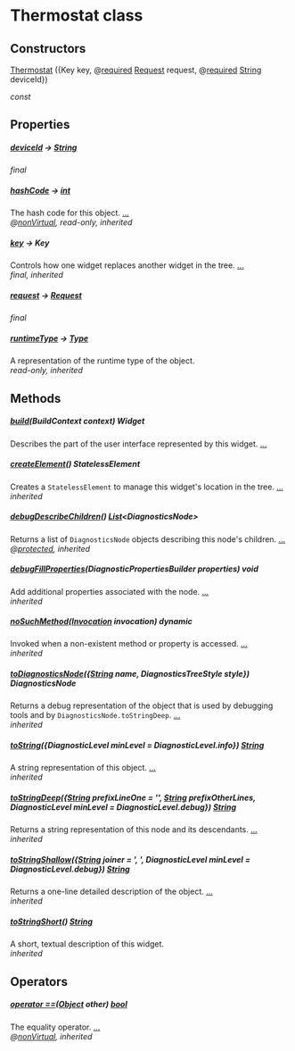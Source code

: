 


# Thermostat class












## Constructors

[Thermostat](../devices_thermostat/Thermostat/Thermostat.md) ({Key key, @[required](https://pub.dev/documentation/meta/1.3.0/meta/required-constant.html) [Request](https://pub.dev/documentation/yonomi_platform_sdk/1.0.5/request_request/Request-class.html) request, @[required](https://pub.dev/documentation/meta/1.3.0/meta/required-constant.html) [String](https://api.flutter.dev/flutter/dart-core/String-class.html) deviceId})

   _const_ 


## Properties

##### [deviceId](../devices_thermostat/Thermostat/deviceId.md) &#8594; [String](https://api.flutter.dev/flutter/dart-core/String-class.html)



   
_final_



##### [hashCode](../devices_thermostat/Thermostat/hashCode.md) &#8594; [int](https://api.flutter.dev/flutter/dart-core/int-class.html)



The hash code for this object. [...](../devices_thermostat/Thermostat/hashCode.md)  
_@[nonVirtual](https://pub.dev/documentation/meta/1.3.0/meta/nonVirtual-constant.html), read-only, inherited_



##### [key](../devices_thermostat/Thermostat/key.md) &#8594; Key



Controls how one widget replaces another widget in the tree. [...](../devices_thermostat/Thermostat/key.md)  
_final, inherited_



##### [request](../devices_thermostat/Thermostat/request.md) &#8594; [Request](https://pub.dev/documentation/yonomi_platform_sdk/1.0.5/request_request/Request-class.html)



   
_final_



##### [runtimeType](https://api.flutter.dev/flutter/dart-core/Object/runtimeType.html) &#8594; [Type](https://api.flutter.dev/flutter/dart-core/Type-class.html)



A representation of the runtime type of the object.   
_read-only, inherited_




## Methods

##### [build](../devices_thermostat/Thermostat/build.md)(BuildContext context) Widget



Describes the part of the user interface represented by this widget. [...](../devices_thermostat/Thermostat/build.md)  




##### [createElement](../devices_thermostat/Thermostat/createElement.md)() StatelessElement



Creates a <code>StatelessElement</code> to manage this widget's location in the tree. [...](../devices_thermostat/Thermostat/createElement.md)  
_inherited_



##### [debugDescribeChildren](../devices_thermostat/Thermostat/debugDescribeChildren.md)() [List](https://api.flutter.dev/flutter/dart-core/List-class.html)&lt;DiagnosticsNode>



Returns a list of <code>DiagnosticsNode</code> objects describing this node's
children. [...](../devices_thermostat/Thermostat/debugDescribeChildren.md)  
_@[protected](https://pub.dev/documentation/meta/1.3.0/meta/protected-constant.html), inherited_



##### [debugFillProperties](../devices_thermostat/Thermostat/debugFillProperties.md)(DiagnosticPropertiesBuilder properties) void



Add additional properties associated with the node. [...](../devices_thermostat/Thermostat/debugFillProperties.md)  
_inherited_



##### [noSuchMethod](https://api.flutter.dev/flutter/dart-core/Object/noSuchMethod.html)([Invocation](https://api.flutter.dev/flutter/dart-core/Invocation-class.html) invocation) dynamic



Invoked when a non-existent method or property is accessed. [...](https://api.flutter.dev/flutter/dart-core/Object/noSuchMethod.html)  
_inherited_



##### [toDiagnosticsNode](../devices_thermostat/Thermostat/toDiagnosticsNode.md)({[String](https://api.flutter.dev/flutter/dart-core/String-class.html) name, DiagnosticsTreeStyle style}) DiagnosticsNode



Returns a debug representation of the object that is used by debugging
tools and by <code>DiagnosticsNode.toStringDeep</code>. [...](../devices_thermostat/Thermostat/toDiagnosticsNode.md)  
_inherited_



##### [toString](../devices_thermostat/Thermostat/toString.md)({DiagnosticLevel minLevel = DiagnosticLevel.info}) [String](https://api.flutter.dev/flutter/dart-core/String-class.html)



A string representation of this object. [...](../devices_thermostat/Thermostat/toString.md)  
_inherited_



##### [toStringDeep](../devices_thermostat/Thermostat/toStringDeep.md)({[String](https://api.flutter.dev/flutter/dart-core/String-class.html) prefixLineOne = '', [String](https://api.flutter.dev/flutter/dart-core/String-class.html) prefixOtherLines, DiagnosticLevel minLevel = DiagnosticLevel.debug}) [String](https://api.flutter.dev/flutter/dart-core/String-class.html)



Returns a string representation of this node and its descendants. [...](../devices_thermostat/Thermostat/toStringDeep.md)  
_inherited_



##### [toStringShallow](../devices_thermostat/Thermostat/toStringShallow.md)({[String](https://api.flutter.dev/flutter/dart-core/String-class.html) joiner = ', ', DiagnosticLevel minLevel = DiagnosticLevel.debug}) [String](https://api.flutter.dev/flutter/dart-core/String-class.html)



Returns a one-line detailed description of the object. [...](../devices_thermostat/Thermostat/toStringShallow.md)  
_inherited_



##### [toStringShort](../devices_thermostat/Thermostat/toStringShort.md)() [String](https://api.flutter.dev/flutter/dart-core/String-class.html)



A short, textual description of this widget.   
_inherited_




## Operators

##### [operator ==](../devices_thermostat/Thermostat/operator_equals.md)([Object](https://api.flutter.dev/flutter/dart-core/Object-class.html) other) [bool](https://api.flutter.dev/flutter/dart-core/bool-class.html)



The equality operator. [...](../devices_thermostat/Thermostat/operator_equals.md)  
_@[nonVirtual](https://pub.dev/documentation/meta/1.3.0/meta/nonVirtual-constant.html), inherited_











